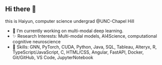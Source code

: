 ## Hi there 👋


this is Haiyun, computer science undergrad @UNC-Chapel Hill
- 🔭 I’m currently working on multi-modal deep learning. 
- ✨ Research Interests: Multi-modal models, AI4Science, computational cognitive neuroscience
- 🔧 Skills: GNN, PyTorch, CUDA, Python, Java, SQL, Tableau, Alteryx, R, TypeScript/JavaScript, C, HTML/CSS, Angular, FastAPI, Docker, Git/GitHub, VS Code, JupyterNotebook

<!--
**ZoeyLLL/ZoeyLLL** is a ✨ _special_ ✨ repository because its `README.md` (this file) appears on your GitHub profile.
-->



